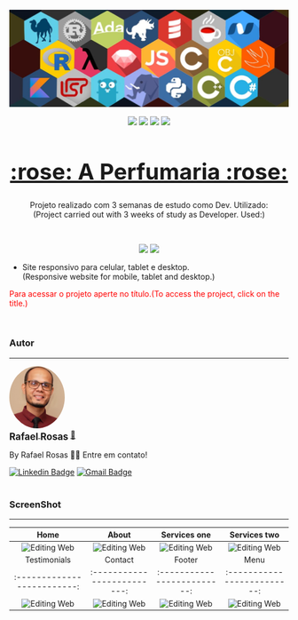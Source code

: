 ![Rafael Rosas](https://github.com/RafaelRosasOffice/MyHouse/raw/main/img/linguage_new.jpg)

<p align="center" ><img src="https://img.shields.io/github/issues/RafaelRosasOffice/A-Perfumaria">
<img src="https://img.shields.io/github/forks/RafaelRosasOffice/A-Perfumaria">
<img src="https://img.shields.io/github/stars/RafaelRosasOffice/A-Perfumaria">
<img src="https://img.shields.io/github/license/RafaelRosasOffice/A-Perfumaria">

<h1 align="center" style="font-size:40px">
    <a href="https://rafaelrosasoffice.github.io/A-Perfumaria/" target="_blank">:rose: A Perfumaria :rose:</a>
</h1>
<p align="center">Projeto realizado com 3 semanas de estudo como Dev. Utilizado:<br>
(Project carried out with 3 weeks of study as Developer. Used:)</p><br>

<p align="center"><img src="https://img.shields.io/static/v1?label=&message=HTML&color=E34F26&style=plastic&logo=HTML5&logoColor=white"/>
<img src="https://img.shields.io/static/v1?label=&message=CSS&color=007FFF&style=plastic&logo=CSS3&logoColor=007FFF&logoColor=white"/>

- Site responsivo para celular, tablet e desktop.<br>(Responsive website for mobile, tablet and desktop.)

<p align="left" style="color: red;">Para acessar o projeto aperte no título.(To access the project, click on the title.)</p><br>

### Autor

---

<a href="#">
 <img style="border-radius: 50%;" src="https://github.com/RafaelRosasOffice/MyHouse/raw/main/img/perfil.jpg" width="100px;" alt=""/>
 <br />
 <sub><b style="font-size:17px";>Rafael Rosas</b></sub></a> <a href="#" title="Rocketseat">🚀</a>

By Rafael Rosas 👋🏽 Entre em contato!

[![Linkedin Badge](https://img.shields.io/badge/-Rafael_Rosas-0A66C2?style=flat-square&logo=Linkedin&logoColor=white&link=https://www.linkedin.com/in/rafael-rosas-70985a219/)](https://www.linkedin.com/in/rafael-rosas-70985a219/)
[![Gmail Badge](https://img.shields.io/badge/-rafaelrosasoffice@gmail.com-c14438?style=flat-square&logo=Gmail&logoColor=white&link=mailto:rafaelrosasoffice@gmail.com)](mailto:rafaelrosasoffice@gmail.com)
<br>
<br>

### ScreenShot

---

|                  Home                  |                 About                 |              Services one               |              Services two               |
| :------------------------------------: | :-----------------------------------: | :-------------------------------------: | :-------------------------------------: |
| ![Editing Web](assets/photos/one.jpg)  | ![Editing Web](assets/photos/two.jpg) | ![Editing Web](assets/photos/three.jpg) | ![Editing Web](assets/photos/four.jpg)  |
|              Testimonials              |                Contact                |                 Footer                  |                  Menu                   |
|      :-------------------------:       |      :-------------------------:      |       :-------------------------:       |       :-------------------------:       |
| ![Editing Web](assets/photos/five.jpg) | ![Editing Web](assets/photos/six.jpg) | ![Editing Web](assets/photos/seven.jpg) | ![Editing Web](assets/photos/eight.jpg) |
